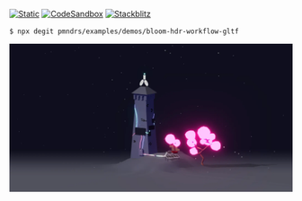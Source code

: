 [![Static](https://img.shields.io/badge/demo-%23646CFF.svg?logo=html5&logoColor=white)](https://pmndrs.github.io/examples/bloom-hdr-workflow-gltf)
[![CodeSandbox](https://img.shields.io/badge/codesandbox-040404?logo=codesandbox&logoColor=DBDBDB)](https://codesandbox.io/s/github/pmndrs/examples/tree/main/demos/bloom-hdr-workflow-gltf)
[![Stackblitz](https://img.shields.io/badge/stackblitz-fff?logo=Stackblitz&logoColor=1389FD)](https://stackblitz.com/github/pmndrs/examples/tree/main/demos/bloom-hdr-workflow-gltf)

```sh
$ npx degit pmndrs/examples/demos/bloom-hdr-workflow-gltf
```

![](thumbnail.webp)
